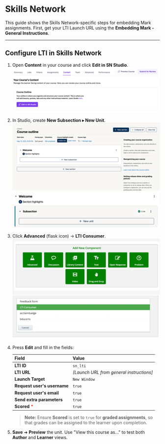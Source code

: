 # Skills Network

This guide shows the Skills Network-specific steps for embedding Mark assignments. First, get your LTI Launch URL using the **Embedding Mark - General Instructions**.

---

## Configure LTI in Skills Network

1. Open **Content** in your course and click **Edit in SN Studio**.  
   ![Content menu](../image-6.png)

2. In Studio, create **New Subsection ▸ New Unit**.  
   ![New Subsection button](../image-14.png)
   ![New Unit](../image-15.png)

3. Click **Advanced** (flask icon) → **LTI Consumer**.  
   ![Advanced components](../image-16.png)  
   ![Select LTI consumer](../image-17.png)

4. Press **Edit** and fill in the fields:

   | Field                                        | Value                                     |
   | -------------------------------------------- | ----------------------------------------- |
   | **LTI ID**                                   | `sn_lti`                                  |
   | **LTI URL**                                  | *\[Launch URL from general instructions]* |
   | **Launch Target**                            | `New Window`                              |
   | **Request user's username**                  | `true`                                    |
   | **Request user's email**                     | `true`                                    |
   | **Send extra parameters**                    | `true`                                    |
   | **Scored** <span style="color:red">\*</span> | `true`                                    |

   > **Note:** Ensure **Scored** is set to `true` for **graded assignments**, so that grades can be assigned to the learner upon completion.

5. **Save** ➜ **Preview** the unit. Use "View this course as…" to test both **Author** and **Learner** views.
